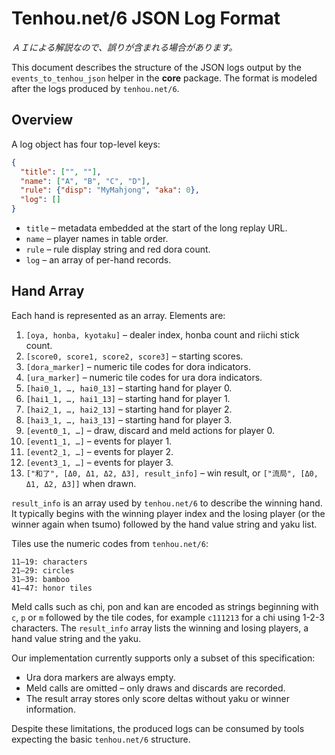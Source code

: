 # Tenhou.net/6 JSON Log Format

*ＡＩによる解説なので、誤りが含まれる場合があります。*

This document describes the structure of the JSON logs output by the
`events_to_tenhou_json` helper in the **core** package. The format is
modeled after the logs produced by `tenhou.net/6`.

## Overview

A log object has four top-level keys:

```json
{
  "title": ["", ""],
  "name": ["A", "B", "C", "D"],
  "rule": {"disp": "MyMahjong", "aka": 0},
  "log": []
}
```

- `title` – metadata embedded at the start of the long replay URL.
- `name` – player names in table order.
- `rule` – rule display string and red dora count.
- `log` – an array of per-hand records.

## Hand Array

Each hand is represented as an array. Elements are:

1. `[oya, honba, kyotaku]` – dealer index, honba count and riichi
   stick count.
2. `[score0, score1, score2, score3]` – starting scores.
3. `[dora_marker]` – numeric tile codes for dora indicators.
4. `[ura_marker]` – numeric tile codes for ura dora indicators.
5. `[hai0_1, …, hai0_13]` – starting hand for player 0.
6. `[hai1_1, …, hai1_13]` – starting hand for player 1.
7. `[hai2_1, …, hai2_13]` – starting hand for player 2.
8. `[hai3_1, …, hai3_13]` – starting hand for player 3.
9. `[event0_1, …]` – draw, discard and meld actions for player 0.
10. `[event1_1, …]` – events for player 1.
11. `[event2_1, …]` – events for player 2.
12. `[event3_1, …]` – events for player 3.
13. `["和了", [Δ0, Δ1, Δ2, Δ3], result_info]` – win result, or
    `["流局", [Δ0, Δ1, Δ2, Δ3]]` when drawn.

`result_info` is an array used by `tenhou.net/6` to describe the
winning hand.  It typically begins with the winning player index and
the losing player (or the winner again when tsumo) followed by the hand
value string and yaku list.

Tiles use the numeric codes from `tenhou.net/6`:

```
11–19: characters
21–29: circles
31–39: bamboo
41–47: honor tiles
```

Meld calls such as chi, pon and kan are encoded as strings beginning with
`c`, `p` or `m` followed by the tile codes, for example `c111213` for
a chi using 1-2-3 characters. The `result_info` array lists the winning
and losing players, a hand value string and the yaku.

Our implementation currently supports only a subset of this
specification:

- Ura dora markers are always empty.
- Meld calls are omitted – only draws and discards are recorded.
- The result array stores only score deltas without yaku or winner
  information.

Despite these limitations, the produced logs can be consumed by tools
expecting the basic `tenhou.net/6` structure.
